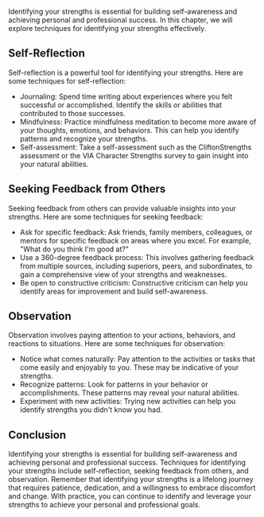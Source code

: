 
Identifying your strengths is essential for building self-awareness and achieving personal and professional success. In this chapter, we will explore techniques for identifying your strengths effectively.

Self-Reflection
---------------

Self-reflection is a powerful tool for identifying your strengths. Here are some techniques for self-reflection:

* Journaling: Spend time writing about experiences where you felt successful or accomplished. Identify the skills or abilities that contributed to those successes.
* Mindfulness: Practice mindfulness meditation to become more aware of your thoughts, emotions, and behaviors. This can help you identify patterns and recognize your strengths.
* Self-assessment: Take a self-assessment such as the CliftonStrengths assessment or the VIA Character Strengths survey to gain insight into your natural abilities.

Seeking Feedback from Others
----------------------------

Seeking feedback from others can provide valuable insights into your strengths. Here are some techniques for seeking feedback:

* Ask for specific feedback: Ask friends, family members, colleagues, or mentors for specific feedback on areas where you excel. For example, "What do you think I'm good at?"
* Use a 360-degree feedback process: This involves gathering feedback from multiple sources, including superiors, peers, and subordinates, to gain a comprehensive view of your strengths and weaknesses.
* Be open to constructive criticism: Constructive criticism can help you identify areas for improvement and build self-awareness.

Observation
-----------

Observation involves paying attention to your actions, behaviors, and reactions to situations. Here are some techniques for observation:

* Notice what comes naturally: Pay attention to the activities or tasks that come easily and enjoyably to you. These may be indicative of your strengths.
* Recognize patterns: Look for patterns in your behavior or accomplishments. These patterns may reveal your natural abilities.
* Experiment with new activities: Trying new activities can help you identify strengths you didn't know you had.

Conclusion
----------

Identifying your strengths is essential for building self-awareness and achieving personal and professional success. Techniques for identifying your strengths include self-reflection, seeking feedback from others, and observation. Remember that identifying your strengths is a lifelong journey that requires patience, dedication, and a willingness to embrace discomfort and change. With practice, you can continue to identify and leverage your strengths to achieve your personal and professional goals.
